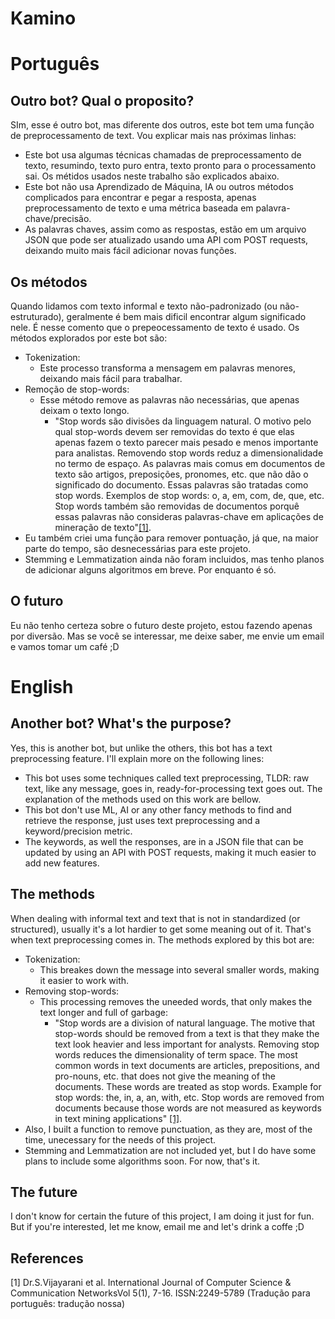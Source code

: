 # Kamino

# Português
## Outro bot? Qual o proposito?
SIm, esse é outro bot, mas diferente dos outros, este bot tem uma função de preprocessamento de text. Vou explicar mais nas próximas linhas:
- Este bot usa algumas técnicas chamadas de preprocessamento de texto, resumindo, texto puro entra, texto pronto para o processamento sai. Os métidos usados neste trabalho são explicados abaixo.
- Este bot não usa Aprendizado de Máquina, IA ou outros métodos complicados para encontrar e pegar a resposta, apenas preprocessamento de texto e uma métrica baseada em palavra-chave/precisão.
- As palavras chaves, assim como as respostas, estão em um arquivo JSON que pode ser atualizado usando uma API com POST requests, deixando muito mais fácil adicionar novas funções.

## Os métodos
Quando lidamos com texto informal e texto não-padronizado (ou não-estruturado), geralmente é bem mais dificil encontrar algum significado nele. É nesse comento que o prepeocessamento de texto é usado.
Os métodos explorados por este bot são:
- Tokenization:
  - Este processo transforma a mensagem em palavras menores, deixando mais fácil para trabalhar.
- Remoção de stop-words:
  - Esse método remove as palavras não necessárias, que apenas deixam o texto longo.
    - "Stop words são divisões da linguagem natural. O motivo pelo qual stop-words devem ser removidas do texto é que elas apenas fazem o texto parecer mais pesado e menos importante para analistas. Removendo stop words reduz a dimensionalidade no termo de espaço. As palavras mais comus em documentos de texto são artigos, preposições, pronomes, etc. que não dão o significado do documento. Essas palavras são tratadas como stop words. Exemplos de stop words: o, a, em, com, de, que, etc. Stop words também são removidas de documentos porquê essas palavras não consideras palavras-chave em aplicações de mineração de texto"[[1]](#1).
- Eu também criei uma função para remover pontuação, já que, na maior parte do tempo, são desnecessárias para este projeto.
- Stemming e Lemmatization ainda não foram incluidos, mas tenho planos de adicionar alguns algoritmos em breve.
Por enquanto é só.

## O futuro
Eu não tenho certeza sobre o futuro deste projeto, estou fazendo apenas por diversão. Mas se você se interessar, me deixe saber, me envie um email e vamos tomar um café ;D

# English
## Another bot? What's the purpose?
Yes, this is another bot, but unlike the others, this bot has a text preprocessing feature. I'll explain more on the following lines:
- This bot uses some techniques called text preprocessing, TLDR: raw text, like any message, goes in, ready-for-processing text goes out. The explanation of the methods used on this work are bellow.
- This bot don't use ML, AI or any other fancy methods to find and retrieve the response, just uses text preprocessing and a keyword/precision metric.
- The keywords, as well the responses, are in a JSON file that can be updated by using an API with POST requests, making it much easier to add new features.

## The methods
When dealing with informal text and text that is not in standardized (or structured), usually it's a lot hardier to get some meaning out of it. That's when text preprocessing comes in.
The methods explored by this bot are:
- Tokenization:
  - This breakes down the message into several smaller words, making it easier to work with.
- Removing stop-words:
  - This processing removes the uneeded words, that only makes the text longer and full of garbage:
    - "Stop words are a division of natural language. The motive that stop-words should be removed from a text is that they make the text look heavier and less important for analysts. Removing stop words reduces the dimensionality of term space. The most common words in text documents are articles, prepositions, and pro-nouns, etc. that does not give the meaning of the documents. These words are treated as stop words. Example for stop words: the, in, a, an, with, etc. Stop words   are removed from documents because those words are not measured as keywords in text mining applications" [[1]](#1).
- Also, I built a function to remove punctuation, as they are, most of the time, unecessary for the needs of this project.
- Stemming and Lemmatization are not included yet, but I do have some plans to include some algorithms soon.
For now, that's it.

## The future
I don't know for certain the future of this project, I am doing it just for fun. But if you're interested, let me know, email me and let's drink a coffe ;D


## References
<a id="1">[1]</a> 
Dr.S.Vijayarani et al.
International Journal of Computer Science & Communication NetworksVol 5(1), 7-16.
ISSN:2249-5789
(Tradução para português: tradução nossa)
